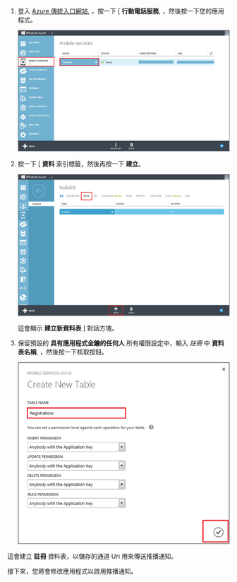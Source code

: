 
1. 登入 [Azure 傳統入口網站](https://manage.windowsazure.com/), ，按一下 [ **行動電話服務**, ，然後按一下您的應用程式。

    ![](./media/mobile-services-create-new-push-table/mobile-services-selection.png)

2. 按一下 [ **資料** 索引標籤，然後再按一下 **建立**。

    ![](./media/mobile-services-create-new-push-table/mobile-create-table.png)

    這會顯示 **建立新資料表** ] 對話方塊。

3. 保留預設的 **具有應用程式金鑰的任何人** 所有權限設定中，輸入 _註冊_ 中 **資料表名稱**, ，然後按一下核取按鈕。

    ![](./media/mobile-services-create-new-push-table/mobile-create-registrations-table.png)

  這會建立 **註冊** 資料表，以儲存的通道 Uri 用來傳送推播通知。

接下來，您將會修改應用程式以啟用推播通知。


